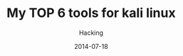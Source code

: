 ---
title: My TOP 6 tools for kali linux
subtitle: Hacking
layout: default
modal-id: 1
date: 2014-07-18
img: guia.png
thumbnail: guia-thumnail.png
alt: image-alt
project-date: March 2024
client: Youtube
category: Videos
description: Learn how to install the main tools for penetration testing on kali linux.
---